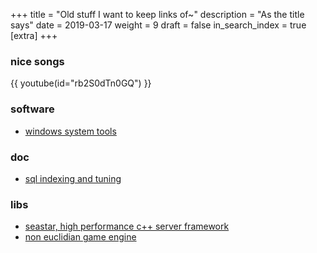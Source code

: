 +++
title = "Old stuff I want to keep links of~"
description = "As the title says"
date = 2019-03-17
weight = 9
draft = false
in_search_index = true
[extra]
+++

### nice songs

{{ youtube(id="rb2S0dTn0GQ") }}

### software

- [windows system tools](https://www.resplendence.com/downloads)

### doc

- [sql indexing and tuning](https://use-the-index-luke.com/)

### libs

- [seastar, high performance c++ server framework](https://github.com/scylladb/seastar)
- [non euclidian game engine](https://github.com/HackerPoet/NonEuclidean)
